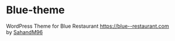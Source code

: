 # Blue-theme
WordPress Theme for Blue Restaurant https://blue--restaurant.com <br>
by <a href="https://sahandmirzaee.com">SahandM96</a> 
